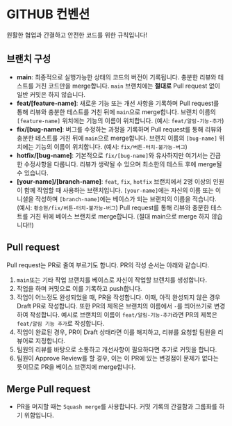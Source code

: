 # GITHUB 컨벤션

원활한 협업과 간결하고 안전한 코드를 위한 규칙입니다!

## 브랜치 구성
- **main**: 최종적으로 실행가능한 상태의 코드의 버전이 기록됩니다. 충분한 리뷰와 테스트를 거친 코드만을 merge합니다. `main` 브랜치에는 **절대로** Pull request 없이 일반 커밋은 하지 않습니다.
- **feat/\[feature-name\]**: 새로운 기능 또는 개선 사항을 기록하며 Pull request를 통해 리뷰와 충분한 테스트를 거친 뒤에 `main`으로 merge합니다. 브랜치 이름의 `[feature-name]` 위치에는 기능의 이름이 위치합니다. (예시: `feat/알림-기능-추가`)
- **fix/\[bug-name\]**: 버그를 수정하는 과정을 기록하며 Pull request를 통해 리뷰와 충분한 테스트를 거친 뒤에 `main`으로 merge합니다. 브랜치 이름의 `[bug-name]` 위치에는 기능의 이름이 위치합니다. (예시: `fix/버튼-터치-불가능-버그`)
- **hotfix/\[bug-name\]**: 기본적으로 `fix/[bug-name]`와 유사하지만 여기서는 긴급한 수정사항을 다룹니다. 리뷰가 생략될 수 있으며 최소한의 테스트 후에 merge될 수 있습니다.
- **\[your-name\]/\[branch-name\]**: `feat`, `fix`, `hotfix` 브랜치에서 2명 이상의 인원이 함께 작업할 때 사용하는 브랜치입니다. `[your-name]`에는 자신의 이름 또는 이니셜을 작성하며 `[branch-name]`에는 베이스가 되는 브랜치의 이름을 적습니다. (예시: `황승현/fix/버튼-터치-불가능-버그`) Pull request를 통해 리뷰와 충분한 테스트를 거친 뒤에 베이스 브랜치로 merge합니다. (절대 main으로 merge 하지 않습니다!!)

## Pull request

Pull request는 PR로 줄여 부르기도 합니다. PR의 작성 순서는 아래와 같습니다.

1. `main`또는 기타 작업 브랜치를 베이스로 자신이 작업할 브랜치를 생성합니다.
2. 작업을 하며 커밋으로 이를 기록하고 push합니다.
3. 작업이 어느정도 완성되었을 때, PR을 작성합니다. 이때, 아직 완성되지 않은 경우 Draft PR로 작성합니다. 또한 PR의 제목은 브랜치의 이름에서 `-`를 띄어쓰기로 변경하여 작성합니다. 예시로 브랜치의 이름이 `feat/알림-기능-추가`라면 PR의 제목은 `feat/알림 기능 추가`로 작성합니다.
4. 작업이 완료된 경우, PR이 Draft 상태라면 이를 해지하고, 리뷰를 요청할 팀원을 리뷰어로 지정합니다.
5. 팀원의 리뷰를 바탕으로 소통하고 개선사항이 필요하다면 추가로 커밋을 합니다.
6. 팀원이 Approve Review를 할 경우, 이는 이 PR에 있는 변경점이 문제가 없다는 뜻이므로 PR을 베이스 브랜치에 merge합니다.

## Merge Pull request

- PR을 머지할 때는 `Squash merge`를 사용합니다. 커밋 기록의 간결함과 그룹화를 하기 위함입니다.
